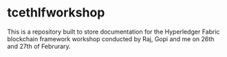 # tcethlfworkshop
This is a repository built to store documentation for the Hyperledger Fabric blockchain framework workshop conducted by Raj, Gopi and me on 26th and 27th of Februrary.
